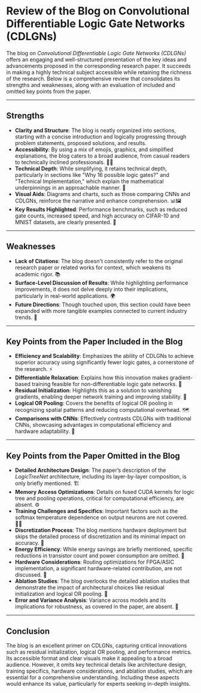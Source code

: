 # Review of the Blog on Convolutional Differentiable Logic Gate Networks (CDLGNs)

The blog on *Convolutional Differentiable Logic Gate Networks (CDLGNs)* offers an engaging and well-structured presentation of the key ideas and advancements proposed in the corresponding research paper. It succeeds in making a highly technical subject accessible while retaining the richness of the research. Below is a comprehensive review that consolidates its strengths and weaknesses, along with an evaluation of included and omitted key points from the paper.

---

## Strengths  

- **Clarity and Structure**: The blog is neatly organized into sections, starting with a concise introduction and logically progressing through problem statements, proposed solutions, and results.  
- **Accessibility**: By using a mix of emojis, graphics, and simplified explanations, the blog caters to a broad audience, from casual readers to technically inclined professionals. 🧠💡  
- **Technical Depth**: While simplifying, it retains technical depth, particularly in sections like "Why 16 possible logic gates?" and "Technical Implementation," which explain the mathematical underpinnings in an approachable manner. 🔢  
- **Visual Aids**: Diagrams and charts, such as those comparing CNNs and CDLGNs, reinforce the narrative and enhance comprehension. 📊🖼️  
- **Key Results Highlighted**: Performance benchmarks, such as reduced gate counts, increased speed, and high accuracy on CIFAR-10 and MNIST datasets, are clearly presented. 🚀  

---

## Weaknesses  

- **Lack of Citations**: The blog doesn't consistently refer to the original research paper or related works for context, which weakens its academic rigor. 📚  
- **Surface-Level Discussion of Results**: While highlighting performance improvements, it does not delve deeply into their implications, particularly in real-world applications. 🌍  
- **Future Directions**: Though touched upon, this section could have been expanded with more tangible examples connected to current industry trends. 🔮  

---

## Key Points from the Paper Included in the Blog  

- **Efficiency and Scalability**: Emphasizes the ability of CDLGNs to achieve superior accuracy using significantly fewer logic gates, a cornerstone of the research. ⚡  
- **Differentiable Relaxation**: Explains how this innovation makes gradient-based training feasible for non-differentiable logic gate networks. 🔄  
- **Residual Initialization**: Highlights this as a solution to vanishing gradients, enabling deeper network training and improving stability. 🚀  
- **Logical OR Pooling**: Covers the benefits of logical OR pooling in recognizing spatial patterns and reducing computational overhead. 🗺️  
- **Comparisons with CNNs**: Effectively contrasts CDLGNs with traditional CNNs, showcasing advantages in computational efficiency and hardware adaptability. 🤖  

---

## Key Points from the Paper Omitted in the Blog  

- **Detailed Architecture Design**: The paper’s description of the *LogicTreeNet* architecture, including its layer-by-layer composition, is only briefly mentioned. 🏗️  
- **Memory Access Optimizations**: Details on fused CUDA kernels for logic tree and pooling operations, critical for computational efficiency, are absent. ⚙️  
- **Training Challenges and Specifics**: Important factors such as the softmax temperature dependence on output neurons are not covered. 🏋️‍♂️  
- **Discretization Process**: The blog mentions hardware deployment but skips the detailed process of discretization and its minimal impact on accuracy. 🔧  
- **Energy Efficiency**: While energy savings are briefly mentioned, specific reductions in transistor count and power consumption are omitted. 🌱  
- **Hardware Considerations**: Routing optimizations for FPGA/ASIC implementation, a significant hardware-related contribution, are not discussed. 🔌  
- **Ablation Studies**: The blog overlooks the detailed ablation studies that demonstrate the impact of architectural choices like residual initialization and logical OR pooling. 🧩  
- **Error and Variance Analysis**: Variance across models and its implications for robustness, as covered in the paper, are absent. 🎯  

---

## Conclusion  

The blog is an excellent primer on CDLGNs, capturing critical innovations such as residual initialization, logical OR pooling, and performance metrics. Its accessible format and clear visuals make it appealing to a broad audience. However, it omits key technical details like architecture design, training specifics, hardware considerations, and ablation studies, which are essential for a comprehensive understanding. Including these aspects would enhance its value, particularly for experts seeking in-depth insights.  
